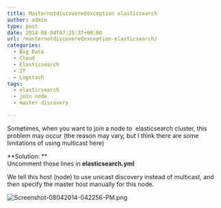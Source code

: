 ```yaml
---
title: Masternotdiscoveredexception elasticsearch
author: admin
type: post
date: 2014-08-04T07:25:37+00:00
url: /masternotdiscoveredexception-elasticsearch/
categories:
  - Big Data
  - Cloud
  - Elasticsearch
  - IT
  - Logstash
tags:
  - elasticsearch
  - join node
  - master discovery

---
```

Sometimes, when you want to join a node to  elasticsearch cluster, this problem may occur (the reason may vary, but I think there are some limitations of using multicast here)

**Solution: **  
Uncomment those lines in **elasticsearch.yml**

We tell this host (node) to use unicast discovery instead of multicast, and then specify the master host manually for this node.


![Screenshot-08042014-042256-PM.png](/wp-content/uploads/2014/08/Screenshot-08042014-042256-PM.png)


